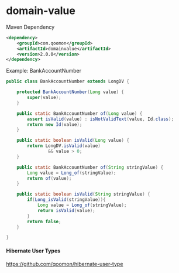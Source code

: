 domain-value
============
Maven Dependency

```xml
<dependency>
    <groupId>com.qoomon</groupId>
    <artifactId>domainvalue</artifactId>
    <version>2.0.0</version>
</dependency>
```

Example: BankAccountNumber

```java
public class BankAccountNumber extends LongDV {

    protected BankAccountNumber(Long value) {
        super(value);
    }

    public static BankAccountNumber of(Long value) {
        assert isValid(value) : isNotValidText(value, Id.class);
        return new Id(value);
    }

    public static boolean isValid(Long value) {
        return LongDV.isValid(value)
                && value > 0;
    }

    public static BankAccountNumber of(String stringValue) {
        Long value = Long_of(stringValue);
        return of(value);
    }

    public static boolean isValid(String stringValue) {
        if(Long_isValid(stringValue)){
            Long value = Long_of(stringValue);
            return isValid(value);
        }
        return false;
    }

}
```
#### Hibernate User Types
https://github.com/qoomon/hibernate-user-type
